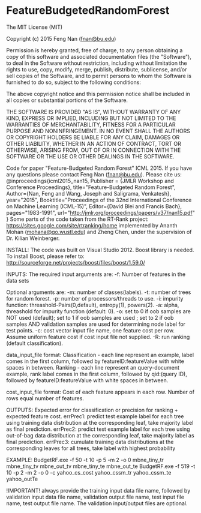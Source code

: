 # FeatureBudgetedRandomForest
The MIT License (MIT)

Copyright (c) 2015 Feng Nan (fnan@bu.edu)

Permission is hereby granted, free of charge, to any person obtaining a copy
of this software and associated documentation files (the "Software"), to deal
in the Software without restriction, including without limitation the rights
to use, copy, modify, merge, publish, distribute, sublicense, and/or sell
copies of the Software, and to permit persons to whom the Software is
furnished to do so, subject to the following conditions:

The above copyright notice and this permission notice shall be included in all
copies or substantial portions of the Software.

THE SOFTWARE IS PROVIDED "AS IS", WITHOUT WARRANTY OF ANY KIND, EXPRESS OR
IMPLIED, INCLUDING BUT NOT LIMITED TO THE WARRANTIES OF MERCHANTABILITY,
FITNESS FOR A PARTICULAR PURPOSE AND NONINFRINGEMENT. IN NO EVENT SHALL THE
AUTHORS OR COPYRIGHT HOLDERS BE LIABLE FOR ANY CLAIM, DAMAGES OR OTHER
LIABILITY, WHETHER IN AN ACTION OF CONTRACT, TORT OR OTHERWISE, ARISING FROM,
OUT OF OR IN CONNECTION WITH THE SOFTWARE OR THE USE OR OTHER DEALINGS IN THE
SOFTWARE.

Code for paper "Feature-Budgeted Random Forest" ICML 2015. If you have any questions please contact Feng Nan (fnan@bu.edu).
Please cite us:
@inproceedings{icml2015_nan15,
   Publisher = {JMLR Workshop and Conference Proceedings},
   title="Feature-Budgeted Random Forest",
   Author={Nan, Feng and Wang, Joseph and Saligrama, Venkatesh},
   year="2015",
   Booktitle="Proceedings of the 32nd International Conference on Machine Learning (ICML-15)",
   Editor={David Blei and Francis Bach},
   pages="1983-1991",
   url="http://jmlr.org/proceedings/papers/v37/nan15.pdf"
} 
Some parts of the code taken from the RT-Rank project: https://sites.google.com/site/rtranking/home
implemented by Ananth Mohan (mohana@go.wustl.edu) and Zheng Chen, under the supervision of Dr. Kilian Weinberger.
   
INSTALL: 
The code was built on Visual Studio 2012. Boost library is needed.
To install Boost, please refer to: http://sourceforge.net/projects/boost/files/boost/1.59.0/

INPUTS:
The required input arguments are:
-f: Number of features in the data sets 

Optional arguments are:
-m: number of classes(labels).
-t: number of trees for random forest.
-p: number of processors/threads to use.
-i: impurity function: threashold-Pairs(0,default), entropy(1), powers(2).
-a: alpha, threashold for impurity function (default: 0).
-o: set to 0 if oob samples are NOT used (default); set to 1 if oob samples are used ; set to 2 if oob samples AND validation samples are used for determining node label for test points.
-c: cost vector input file name, one feature cost per row. Assume uniform feature cost if cost input file not supplied.
-R: run ranking (default classification).

data_input_file format: 
Classification - each line represent an example, label comes in the first column, followed by featureID:featureValue with white spaces in between.
Ranking - each line represent an query-document example, rank label comes in the first column, followed by qid:(query ID), followed by featureID:featureValue with white spaces in between.

cost_input_file format:
Cost of each feature appears in each row. Number of rows equal number of features.

OUTPUTS:
Expected error for classification or precision for ranking + expected feature cost.
errPrec1: predict test example label for each tree using training data distribution at the corresponding leaf, take majority label as final prediction.
errPrec2: predict test example label for each tree using out-of-bag data distribution at the corresponding leaf, take majority label as final prediction.
errPrec3: cumulate training data distributions at the corresponding leaves for all trees, take label with highest probability

EXAMPLE:
BudgetRF.exe -f 50 -t 10 -p 5 -m 2 -o 0 mbne_tiny_tr mbne_tiny_tv mbne_out_tv mbne_tiny_te mbne_out_te
BudgetRF.exe -f 519 -t 10 -p 2 -m 2 -o 0 -c yahoo_cs_cost yahoo_cssm_tr yahoo_cssm_te yahoo_outTe

!IMPORTANT! always provide the training input data file name, followed by validation input data file name, validation output file name, test input file name, test output file name.
The validation input/output files are optional.
